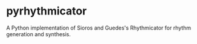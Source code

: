 # pyrhythmicator
A Python implementation of Sioros and Guedes's Rhythmicator for rhythm generation and synthesis.
